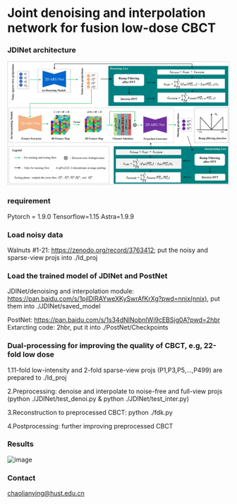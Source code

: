 # Joint denoising and interpolation network for fusion low-dose CBCT

### JDINet architecture
![image](https://github.com/LianyingChao/FusionLowDoseCBCT/blob/master/figures/1.png)

### requirement
Pytorch = 1.9.0 Tensorflow=1.15 Astra=1.9.9

### Load noisy data
Walnuts #1-21: https://zenodo.org/record/3763412;  put the noisy and sparse-view projs into ./ld_proj
### Load the trained model of JDINet and PostNet
JDINet/denoising and interpolation module: https://pan.baidu.com/s/1pjlDlRAYweXKySwrAfKrXg?pwd=nnix(nnix), put them into ./JDINet/saved_model

PostNet: https://pan.baidu.com/s/1s34dNINobnIWi9cEBSjg0A?pwd=2hbr Extarcting code: 2hbr, put it into ./PostNet/Checkpoints

### Dual-processing for improving the quality of CBCT, e.g, 22-fold low dose
1.11-fold low-intensity and 2-fold sparse-view projs (P1,P3,P5,...,P499) are prepared to ./ld_proj

2.Preprocessing: denoise and interpolate to noise-free and full-view projs (python ./JDINet/test_denoi.py & python ./JDINet/test_inter.py)

3.Reconstruction to preprocessed CBCT: python ./fdk.py

4.Postprocessing: further improving preprocessed CBCT

### Results

![image](https://github.com/LianyingChao/FusionLowDoseCBCT/blob/master/figures/2.png)

### Contact

chaolianying@hust.edu.cn

